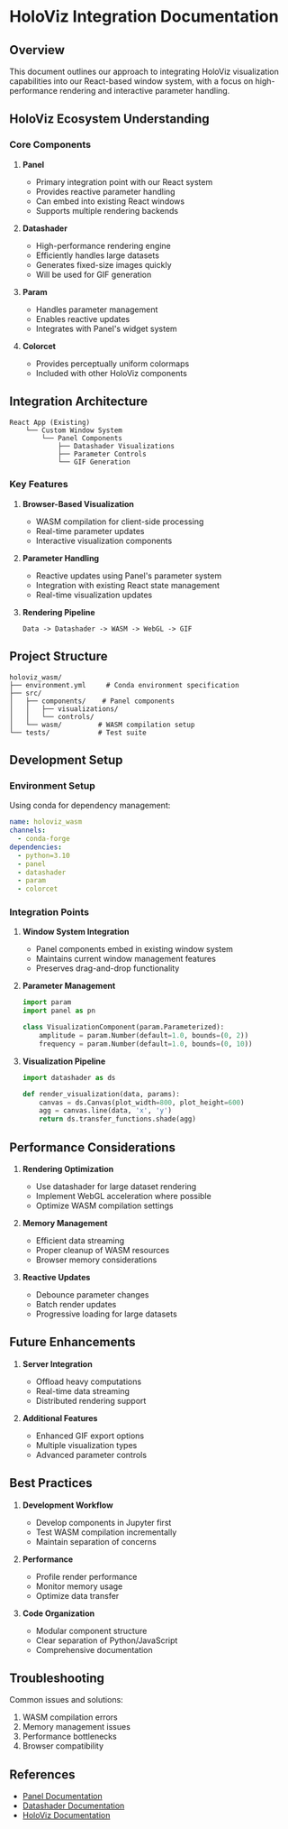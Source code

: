 # HoloViz Integration Documentation

## Overview

This document outlines our approach to integrating HoloViz visualization capabilities into our React-based window system, with a focus on high-performance rendering and interactive parameter handling.

## HoloViz Ecosystem Understanding

### Core Components

1. **Panel**
   - Primary integration point with our React system
   - Provides reactive parameter handling
   - Can embed into existing React windows
   - Supports multiple rendering backends

2. **Datashader**
   - High-performance rendering engine
   - Efficiently handles large datasets
   - Generates fixed-size images quickly
   - Will be used for GIF generation

3. **Param**
   - Handles parameter management
   - Enables reactive updates
   - Integrates with Panel's widget system

4. **Colorcet**
   - Provides perceptually uniform colormaps
   - Included with other HoloViz components

## Integration Architecture

```
React App (Existing)
    └── Custom Window System
        └── Panel Components
            ├── Datashader Visualizations
            ├── Parameter Controls
            └── GIF Generation
```

### Key Features

1. **Browser-Based Visualization**
   - WASM compilation for client-side processing
   - Real-time parameter updates
   - Interactive visualization components

2. **Parameter Handling**
   - Reactive updates using Panel's parameter system
   - Integration with existing React state management
   - Real-time visualization updates

3. **Rendering Pipeline**
   ```
   Data -> Datashader -> WASM -> WebGL -> GIF
   ```

## Project Structure

```
holoviz_wasm/
├── environment.yml     # Conda environment specification
├── src/
│   ├── components/    # Panel components
│   │   ├── visualizations/
│   │   └── controls/
│   └── wasm/         # WASM compilation setup
└── tests/            # Test suite
```

## Development Setup

### Environment Setup
Using conda for dependency management:
```yaml
name: holoviz_wasm
channels:
  - conda-forge
dependencies:
  - python=3.10
  - panel
  - datashader
  - param
  - colorcet
```

### Integration Points

1. **Window System Integration**
   - Panel components embed in existing window system
   - Maintains current window management features
   - Preserves drag-and-drop functionality

2. **Parameter Management**
   ```python
   import param
   import panel as pn

   class VisualizationComponent(param.Parameterized):
       amplitude = param.Number(default=1.0, bounds=(0, 2))
       frequency = param.Number(default=1.0, bounds=(0, 10))
   ```

3. **Visualization Pipeline**
   ```python
   import datashader as ds
   
   def render_visualization(data, params):
       canvas = ds.Canvas(plot_width=800, plot_height=600)
       agg = canvas.line(data, 'x', 'y')
       return ds.transfer_functions.shade(agg)
   ```

## Performance Considerations

1. **Rendering Optimization**
   - Use datashader for large dataset rendering
   - Implement WebGL acceleration where possible
   - Optimize WASM compilation settings

2. **Memory Management**
   - Efficient data streaming
   - Proper cleanup of WASM resources
   - Browser memory considerations

3. **Reactive Updates**
   - Debounce parameter changes
   - Batch render updates
   - Progressive loading for large datasets

## Future Enhancements

1. **Server Integration**
   - Offload heavy computations
   - Real-time data streaming
   - Distributed rendering support

2. **Additional Features**
   - Enhanced GIF export options
   - Multiple visualization types
   - Advanced parameter controls

## Best Practices

1. **Development Workflow**
   - Develop components in Jupyter first
   - Test WASM compilation incrementally
   - Maintain separation of concerns

2. **Performance**
   - Profile render performance
   - Monitor memory usage
   - Optimize data transfer

3. **Code Organization**
   - Modular component structure
   - Clear separation of Python/JavaScript
   - Comprehensive documentation

## Troubleshooting

Common issues and solutions:
1. WASM compilation errors
2. Memory management issues
3. Performance bottlenecks
4. Browser compatibility

## References

- [Panel Documentation](https://panel.holoviz.org/)
- [Datashader Documentation](https://datashader.org/)
- [HoloViz Documentation](https://holoviz.org/)
